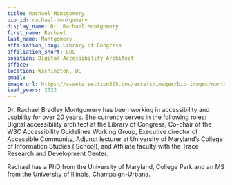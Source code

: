 ```yaml
---
title: Rachael Montgomery
bio_id: rachael-montgomery
display_name: Dr. Rachael Montgomery
first_name: Rachael
last_name: Montgomery
affiliation_long: Library of Congress
affiliation_short: LOC
position: Digital Accessibility Architect
office: 
location: Washington, DC
email: 
image_url: https://assets.section508.gov/assets/images/bio-images/montgomery-rachael.png
iaaf_years: 2022
---
```

Dr. Rachael Bradley Montgomery has been working in accessibility and usability for over 20 years. She currently serves in the following roles: Digital accessibility architect at the Library of Congress, Co-chair of the W3C Accessibility Guidelines Working Group, Executive director of Accessible Community, Adjunct lecturer at University of Maryland’s College of Information Studies (iSchool), and Affiliate faculty with the Trace Research and Development Center.

Rachael has a PhD from the University of Maryland, College Park and an MS from the University of Illinois, Champaign-Urbana.